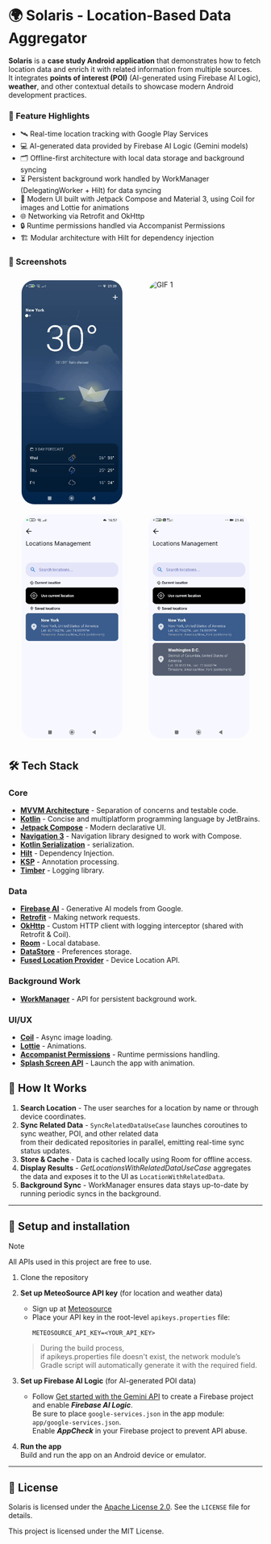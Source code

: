 # 🌍 Solaris - Location-Based Data Aggregator

**Solaris** is a **case study Android application** that demonstrates how to fetch location data and enrich it with related information from multiple sources.  
It integrates **points of interest (POI)** (AI-generated using Firebase AI Logic), **weather**, and other contextual details to showcase modern Android development practices.


### 🚀 Feature Highlights

- 🛰️ Real-time location tracking with Google Play Services
- 💻 AI-generated data provided by Firebase AI Logic (Gemini models)
- 🗂️ Offline-first architecture with local data storage and background syncing
- ⏳ Persistent background work handled by WorkManager (DelegatingWorker + Hilt) for data syncing
- 🎨 Modern UI built with Jetpack Compose and Material 3, using Coil for images and Lottie for animations
- 🌐 Networking via Retrofit and OkHttp
- 🔒 Runtime permissions handled via Accompanist Permissions
- 🏗 Modular architecture with Hilt for dependency injection


### 📸 Screenshots
<div style="display: flex; justify-content: space-around; flex-wrap: wrap;">
  <img src="assets/screenshots/0.gif" width="200" style="border-radius: 25px; margin: 10px;" alt="GIF 0">
  <img src="assets/screenshots/1.gif" width="200" style="border-radius: 25px; margin: 10px;" alt="GIF 1">
  <img src="assets/screenshots/3.gif" width="200" style="border-radius: 25px; margin: 10px;" alt="GIF 3">
  <img src="assets/screenshots/5.gif" width="200" style="border-radius: 25px; margin: 10px;" alt="GIF 5">
</div>


## 🛠️ Tech Stack

### Core
- **[MVVM Architecture](https://www.geeksforgeeks.org/mvvm-model-view-viewmodel-architecture-pattern-in-android/)** - Separation of concerns and testable code.
- **[Kotlin](https://kotlinlang.org)** - Concise and multiplatform programming language by JetBrains.
- **[Jetpack Compose](https://developer.android.com/jetpack/compose)** - Modern declarative UI.
- **[Navigation 3](https://developer.android.com/guide/navigation/navigation-3)** - Navigation library designed to work with Compose.
- **[Kotlin Serialization](https://github.com/Kotlin/kotlinx.serialization)** - serialization.
- **[Hilt](https://dagger.dev/hilt)** - Dependency Injection.
- **[KSP](https://kotlinlang.org/docs/ksp-overview.html)** - Annotation processing.
- **[Timber](https://github.com/JakeWharton/timber)** - Logging library.

### Data
- **[Firebase AI](https://firebase.google.com/docs/ai-logic)** - Generative AI models from Google.
- **[Retrofit](https://square.github.io/retrofit/)** - Making network requests.
- **[OkHttp](https://square.github.io/okhttp/)** - Custom HTTP client with logging interceptor (shared with Retrofit & Coil).
- **[Room](https://developer.android.com/training/data-storage/room)** - Local database.
- **[DataStore](https://developer.android.com/topic/libraries/architecture/datastore)** - Preferences storage.
- **[Fused Location Provider](https://developers.google.com/location-context/fused-location-provider)** - Device Location API.

### Background Work
- **[WorkManager](https://developer.android.com/topic/libraries/architecture/workmanager)** - API for persistent background work.

### UI/UX
- **[Coil](https://coil-kt.github.io/coil/)** - Async image loading.
- **[Lottie](https://airbnb.io/lottie/)** - Animations.
- **[Accompanist Permissions](https://google.github.io/accompanist/permissions/)** - Runtime permissions handling.
- **[Splash Screen API](https://developer.android.com/guide/topics/ui/splash-screen)** - Launch the app with animation.



## 🚀 How It Works

1. **Search Location** - The user searches for a location by name or through device coordinates.
2. **Sync Related Data** - `SyncRelatedDataUseCase` launches coroutines to sync weather, POI, and other related data  
                           from their dedicated repositories in parallel, emitting real-time sync status updates. 
3. **Store & Cache** - Data is cached locally using Room for offline access.
4. **Display Results** - *GetLocationsWithRelatedDataUseCase* aggregates the data and exposes it to the UI as `LocationWithRelatedData`.
5. **Background Sync** - WorkManager ensures data stays up-to-date by running periodic syncs in the background.



---

## 🔧 Setup and installation
> [!NOTE]
> All APIs used in this project are free to use.

1. Clone the repository
2. **Set up MeteoSource API key** (for location and weather data)  
     - Sign up at [Meteosource](https://www.meteosource.com/)
     - Place your API key in the root-level `apikeys.properties` file:
       ```properties
       METEOSOURCE_API_KEY=<YOUR_API_KEY>
       ```
     > During the build process,  
       if apikeys.properties file doesn't exist, the network module’s Gradle script will automatically generate it with the required field.

       
3. **Set up Firebase AI Logic** (for AI-generated POI data)   
     - Follow [Get started with the Gemini API](https://firebase.google.com/docs/ai-logic/get-started?api=dev) to create a Firebase project and enable ***Firebase AI Logic***.  
       Be sure to place `google-services.json` in the app module: `app/google-services.json`.  
       Enable ***AppCheck*** in your Firebase project to prevent API abuse.

       
4. **Run the app**  
   Build and run the app on an Android device or emulator.

---

## 📜 License
Solaris is licensed under the [Apache License 2.0](LICENSE). See the `LICENSE` file for
details.

This project is licensed under the MIT License.

